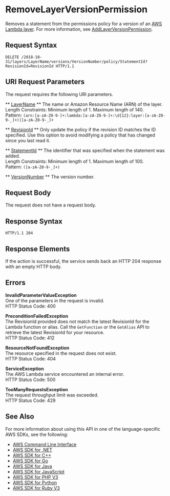 # RemoveLayerVersionPermission<a name="API_RemoveLayerVersionPermission"></a>

Removes a statement from the permissions policy for a version of an [AWS Lambda layer](https://docs.aws.amazon.com/lambda/latest/dg/configuration-layers.html)\. For more information, see [AddLayerVersionPermission](API_AddLayerVersionPermission.md)\.

## Request Syntax<a name="API_RemoveLayerVersionPermission_RequestSyntax"></a>

```
DELETE /2018-10-31/layers/LayerName/versions/VersionNumber/policy/StatementId?RevisionId=RevisionId HTTP/1.1
```

## URI Request Parameters<a name="API_RemoveLayerVersionPermission_RequestParameters"></a>

The request requires the following URI parameters\.

 ** [LayerName](#API_RemoveLayerVersionPermission_RequestSyntax) **   <a name="SSS-RemoveLayerVersionPermission-request-LayerName"></a>
The name or Amazon Resource Name \(ARN\) of the layer\.  
Length Constraints: Minimum length of 1\. Maximum length of 140\.  
Pattern: `(arn:[a-zA-Z0-9-]+:lambda:[a-zA-Z0-9-]+:\d{12}:layer:[a-zA-Z0-9-_]+)|[a-zA-Z0-9-_]+` 

 ** [RevisionId](#API_RemoveLayerVersionPermission_RequestSyntax) **   <a name="SSS-RemoveLayerVersionPermission-request-RevisionId"></a>
Only update the policy if the revision ID matches the ID specified\. Use this option to avoid modifying a policy that has changed since you last read it\.

 ** [StatementId](#API_RemoveLayerVersionPermission_RequestSyntax) **   <a name="SSS-RemoveLayerVersionPermission-request-StatementId"></a>
The identifier that was specified when the statement was added\.  
Length Constraints: Minimum length of 1\. Maximum length of 100\.  
Pattern: `([a-zA-Z0-9-_]+)` 

 ** [VersionNumber](#API_RemoveLayerVersionPermission_RequestSyntax) **   <a name="SSS-RemoveLayerVersionPermission-request-VersionNumber"></a>
The version number\.

## Request Body<a name="API_RemoveLayerVersionPermission_RequestBody"></a>

The request does not have a request body\.

## Response Syntax<a name="API_RemoveLayerVersionPermission_ResponseSyntax"></a>

```
HTTP/1.1 204
```

## Response Elements<a name="API_RemoveLayerVersionPermission_ResponseElements"></a>

If the action is successful, the service sends back an HTTP 204 response with an empty HTTP body\.

## Errors<a name="API_RemoveLayerVersionPermission_Errors"></a>

 **InvalidParameterValueException**   
One of the parameters in the request is invalid\.  
HTTP Status Code: 400

 **PreconditionFailedException**   
The RevisionId provided does not match the latest RevisionId for the Lambda function or alias\. Call the `GetFunction` or the `GetAlias` API to retrieve the latest RevisionId for your resource\.  
HTTP Status Code: 412

 **ResourceNotFoundException**   
The resource specified in the request does not exist\.  
HTTP Status Code: 404

 **ServiceException**   
The AWS Lambda service encountered an internal error\.  
HTTP Status Code: 500

 **TooManyRequestsException**   
The request throughput limit was exceeded\.  
HTTP Status Code: 429

## See Also<a name="API_RemoveLayerVersionPermission_SeeAlso"></a>

For more information about using this API in one of the language\-specific AWS SDKs, see the following:
+  [AWS Command Line Interface](https://docs.aws.amazon.com/goto/aws-cli/lambda-2015-03-31/RemoveLayerVersionPermission) 
+  [AWS SDK for \.NET](https://docs.aws.amazon.com/goto/DotNetSDKV3/lambda-2015-03-31/RemoveLayerVersionPermission) 
+  [AWS SDK for C\+\+](https://docs.aws.amazon.com/goto/SdkForCpp/lambda-2015-03-31/RemoveLayerVersionPermission) 
+  [AWS SDK for Go](https://docs.aws.amazon.com/goto/SdkForGoV1/lambda-2015-03-31/RemoveLayerVersionPermission) 
+  [AWS SDK for Java](https://docs.aws.amazon.com/goto/SdkForJava/lambda-2015-03-31/RemoveLayerVersionPermission) 
+  [AWS SDK for JavaScript](https://docs.aws.amazon.com/goto/AWSJavaScriptSDK/lambda-2015-03-31/RemoveLayerVersionPermission) 
+  [AWS SDK for PHP V3](https://docs.aws.amazon.com/goto/SdkForPHPV3/lambda-2015-03-31/RemoveLayerVersionPermission) 
+  [AWS SDK for Python](https://docs.aws.amazon.com/goto/boto3/lambda-2015-03-31/RemoveLayerVersionPermission) 
+  [AWS SDK for Ruby V3](https://docs.aws.amazon.com/goto/SdkForRubyV3/lambda-2015-03-31/RemoveLayerVersionPermission) 